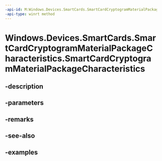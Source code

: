 ```yaml
---
-api-id: M:Windows.Devices.SmartCards.SmartCardCryptogramMaterialPackageCharacteristics.#ctor
-api-type: winrt method
---
```


<!-- Method syntax.
public SmartCardCryptogramMaterialPackageCharacteristics.SmartCardCryptogramMaterialPackageCharacteristics()
-->

# Windows.Devices.SmartCards.SmartCardCryptogramMaterialPackageCharacteristics.SmartCardCryptogramMaterialPackageCharacteristics

## -description

## -parameters

## -remarks

## -see-also

## -examples

